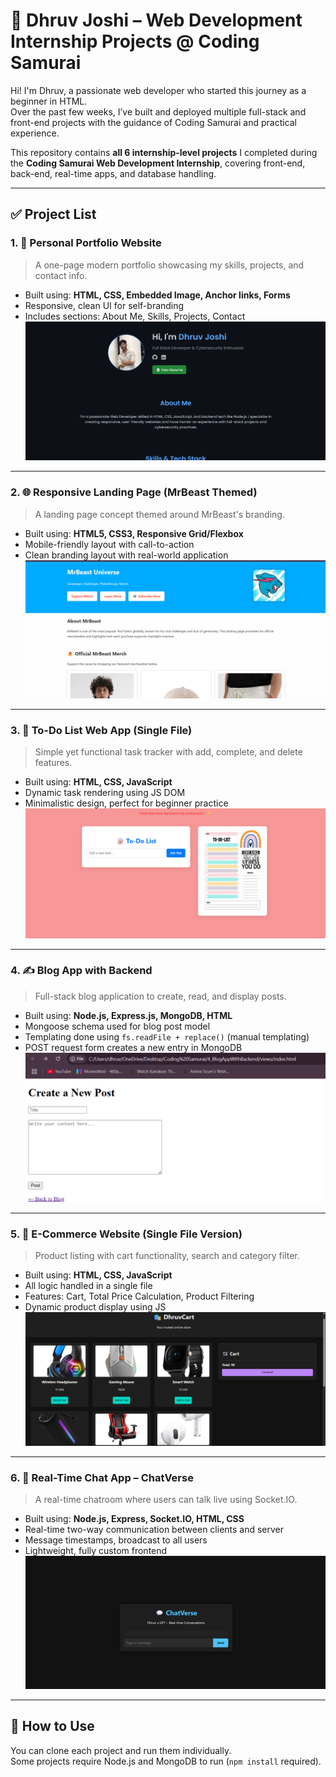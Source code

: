 
# 🧠 Dhruv Joshi – Web Development Internship Projects @ Coding Samurai

Hi! I'm Dhruv, a passionate web developer who started this journey as a beginner in HTML.  
Over the past few weeks, I’ve built and deployed multiple full-stack and front-end projects with the guidance of Coding Samurai and practical experience.

This repository contains **all 6 internship-level projects** I completed during the **Coding Samurai Web Development Internship**, covering front-end, back-end, real-time apps, and database handling.

---

## ✅ Project List

### 1. 💼 Personal Portfolio Website
> A one-page modern portfolio showcasing my skills, projects, and contact info.

- Built using: **HTML, CSS, Embedded Image, Anchor links, Forms**
- Responsive, clean UI for self-branding
- Includes sections: About Me, Skills, Projects, Contact
![Portfolio](https://github.com/Dhruvjoshi26/Coding-Samurai-Internship/blob/main/assets/screenshots/Portfolio.png?raw=true)

---
### 2. 🌐 Responsive Landing Page (MrBeast Themed)
> A landing page concept themed around MrBeast's branding.

- Built using: **HTML5, CSS3, Responsive Grid/Flexbox**
- Mobile-friendly layout with call-to-action
- Clean branding layout with real-world application
![Mrbeast](https://github.com/Dhruvjoshi26/Coding-Samurai-Internship/blob/main/assets/screenshots/Mrbeast.png?raw=true)
---

### 3. 📝 To-Do List Web App (Single File)
> Simple yet functional task tracker with add, complete, and delete features.

- Built using: **HTML, CSS, JavaScript**
- Dynamic task rendering using JS DOM
- Minimalistic design, perfect for beginner practice
![TO-DO](https://github.com/Dhruvjoshi26/Coding-Samurai-Internship/blob/main/assets/screenshots/TODOLIST.png?raw=true)

---
### 4. ✍️ Blog App with Backend
> Full-stack blog application to create, read, and display posts.

- Built using: **Node.js, Express.js, MongoDB, HTML**
- Mongoose schema used for blog post model
- Templating done using `fs.readFile + replace()` (manual templating)
- POST request form creates a new entry in MongoDB
![Blog](https://github.com/Dhruvjoshi26/Coding-Samurai-Internship/blob/main/assets/screenshots/BLOG.png?raw=true)
  
---
### 5. 🛒 E-Commerce Website (Single File Version)
> Product listing with cart functionality, search and category filter.

- Built using: **HTML, CSS, JavaScript**
- All logic handled in a single file
- Features: Cart, Total Price Calculation, Product Filtering
- Dynamic product display using JS
![Ecommerce](https://github.com/Dhruvjoshi26/Coding-Samurai-Internship/blob/main/assets/screenshots/Ecommerce.png?raw=true)

---
### 6. 💬 Real-Time Chat App – ChatVerse
> A real-time chatroom where users can talk live using Socket.IO.

- Built using: **Node.js, Express, Socket.IO, HTML, CSS**
- Real-time two-way communication between clients and server
- Message timestamps, broadcast to all users
- Lightweight, fully custom frontend
![Dhruv x GPT](https://github.com/Dhruvjoshi26/Coding-Samurai-Internship/blob/main/assets/screenshots/Dhruv%20X%20GPT.png?raw=true)

---

## 📌 How to Use

You can clone each project and run them individually.  
Some projects require Node.js and MongoDB to run (`npm install` required).
